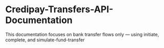 # Credipay-Transfers-API-Documentation
This documentation focuses on bank transfer flows only — using initiate, complete, and simulate-fund-transfer
